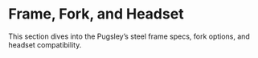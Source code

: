 # Frame, Fork, and Headset

This section dives into the Pugsley’s steel frame specs, fork options, and headset compatibility.  